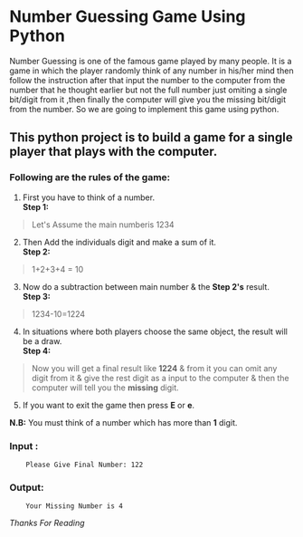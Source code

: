 # Number Guessing Game Using Python

Number Guessing is one of the famous game played by many people. It is a game in which the player randomly think of any number in his/her mind then follow the instruction after that input the number to the computer from the number that he thought earlier but not the full number just omiting a single bit/digit from it ,then finally the computer will give you the missing bit/digit from the number. So we are going to implement this game using python. 

## This python project is to build a game for a single player that plays with the computer.

### Following are the rules of the game:

1. First you have to think of a number.<br/>
**Step 1:**
> Let's Assume the main numberis 1234 
2. Then Add the individuals digit and make a sum of it.<br/>
 **Step 2:**
> 1+2+3+4 = 10
3. Now do a subtraction between main number & the **Step 2's** result.<br/>
 **Step 3:**
> 1234-10=1224
4. In situations where both players choose the same object, the result will be a draw.<br/>
 **Step 4:**
> Now you will get a final result like **1224** & from it you can omit any digit from it & give the rest digit as a input to the computer & then the computer will tell you the **missing** digit.<br/>
5. If you want to exit the game then press **E** or **e**.


**N.B:** You must think of a number which has more than **1** digit.



### Input :
        Please Give Final Number: 122 


### Output:
        Your Missing Number is 4


*Thanks For Reading*



